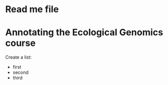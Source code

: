 # Read me file

# Annotating the Ecological Genomics course

Create a list:   
* first   
* second   
* third   